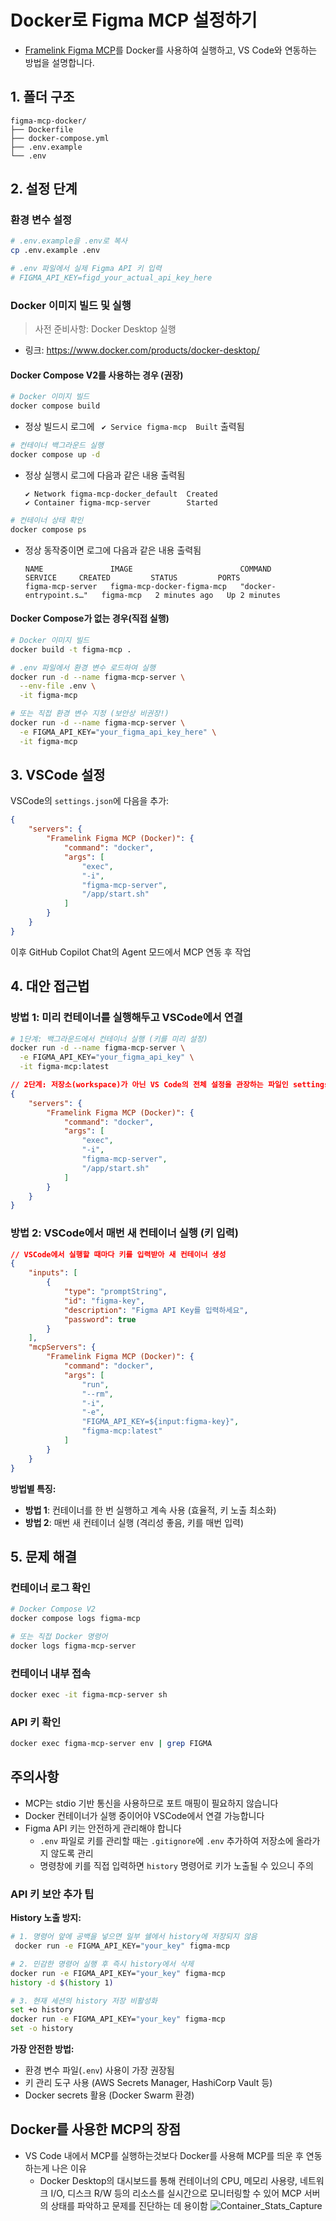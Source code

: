 # Docker로 Figma MCP 설정하기

- [Framelink Figma MCP](https://github.com/GLips/Figma-Context-MCP)를 Docker를 사용하여 실행하고, VS Code와 연동하는 방법을 설명합니다.

## 1. 폴더 구조

```plaintext
figma-mcp-docker/
├── Dockerfile
├── docker-compose.yml
├── .env.example
└── .env
```

## 2. 설정 단계

### 환경 변수 설정

```bash
# .env.example을 .env로 복사
cp .env.example .env

# .env 파일에서 실제 Figma API 키 입력
# FIGMA_API_KEY=figd_your_actual_api_key_here
```

### Docker 이미지 빌드 및 실행

> 사전 준비사항: Docker Desktop 실행

- 링크: https://www.docker.com/products/docker-desktop/

#### Docker Compose V2를 사용하는 경우 (권장)

```bash
# Docker 이미지 빌드
docker compose build
```

- 정상 빌드시 로그에 ` ✔ Service figma-mcp  Built` 출력됨

```bash
# 컨테이너 백그라운드 실행
docker compose up -d
```

- 정상 실행시 로그에 다음과 같은 내용 출력됨

  ```plaintext
  ✔ Network figma-mcp-docker_default  Created 
  ✔ Container figma-mcp-server        Started
  ```  

```bash
# 컨테이너 상태 확인
docker compose ps
```

- 정상 동작중이면 로그에 다음과 같은 내용 출력됨

  ```plaintext
  NAME               IMAGE                        COMMAND                   SERVICE     CREATED         STATUS         PORTS
  figma-mcp-server   figma-mcp-docker-figma-mcp   "docker-entrypoint.s…"   figma-mcp   2 minutes ago   Up 2 minutes   
  ```

#### Docker Compose가 없는 경우(직접 실행)

```bash
# Docker 이미지 빌드
docker build -t figma-mcp .

# .env 파일에서 환경 변수 로드하여 실행
docker run -d --name figma-mcp-server \
  --env-file .env \
  -it figma-mcp

# 또는 직접 환경 변수 지정 (보안상 비권장!)
docker run -d --name figma-mcp-server \
  -e FIGMA_API_KEY="your_figma_api_key_here" \
  -it figma-mcp
```

## 3. VSCode 설정

VSCode의 `settings.json`에 다음을 추가:

```json
{
    "servers": {
        "Framelink Figma MCP (Docker)": {
            "command": "docker",
            "args": [
                "exec",
                "-i",
                "figma-mcp-server",
                "/app/start.sh"
            ]
        }
    }
}
```

이후 GitHub Copilot Chat의 Agent 모드에서 MCP 연동 후 작업

## 4. 대안 접근법

### 방법 1: 미리 컨테이너를 실행해두고 VSCode에서 연결

```bash
# 1단계: 백그라운드에서 컨테이너 실행 (키를 미리 설정)
docker run -d --name figma-mcp-server \
  -e FIGMA_API_KEY="your_figma_api_key" \
  -it figma-mcp:latest
```

```json
// 2단계: 저장소(workspace)가 아닌 VS Code의 전체 설정을 관장하는 파일인 settings.json을 수정해 이미 실행 중인 컨테이너에 연결
{
    "servers": {
        "Framelink Figma MCP (Docker)": {
            "command": "docker",
            "args": [
                "exec",
                "-i",
                "figma-mcp-server",
                "/app/start.sh"
            ]
        }
    }
}
```

### 방법 2: VSCode에서 매번 새 컨테이너 실행 (키 입력)

```json
// VSCode에서 실행할 때마다 키를 입력받아 새 컨테이너 생성
{
    "inputs": [
        {
            "type": "promptString",
            "id": "figma-key",
            "description": "Figma API Key를 입력하세요",
            "password": true
        }
    ],
    "mcpServers": {
        "Framelink Figma MCP (Docker)": {
            "command": "docker",
            "args": [
                "run",
                "--rm",
                "-i",
                "-e",
                "FIGMA_API_KEY=${input:figma-key}",
                "figma-mcp:latest"
            ]
        }
    }
}
```

**방법별 특징:**

- **방법 1**: 컨테이너를 한 번 실행하고 계속 사용 (효율적, 키 노출 최소화)
- **방법 2**: 매번 새 컨테이너 실행 (격리성 좋음, 키를 매번 입력)

## 5. 문제 해결

### 컨테이너 로그 확인

```bash
# Docker Compose V2
docker compose logs figma-mcp

# 또는 직접 Docker 명령어
docker logs figma-mcp-server
```

### 컨테이너 내부 접속

```bash
docker exec -it figma-mcp-server sh
```

### API 키 확인

```bash
docker exec figma-mcp-server env | grep FIGMA
```

## 주의사항

- MCP는 stdio 기반 통신을 사용하므로 포트 매핑이 필요하지 않습니다
- Docker 컨테이너가 실행 중이어야 VSCode에서 연결 가능합니다
- Figma API 키는 안전하게 관리해야 합니다
  - `.env` 파일로 키를 관리할 때는 `.gitignore`에 `.env` 추가하여 저장소에 올라가지 않도록 관리
  - 명령창에 키를 직접 입력하면 `history` 명령어로 키가 노출될 수 있으니 주의

### API 키 보안 추가 팁

**History 노출 방지:**

```bash
# 1. 명령어 앞에 공백을 넣으면 일부 쉘에서 history에 저장되지 않음
 docker run -e FIGMA_API_KEY="your_key" figma-mcp

# 2. 민감한 명령어 실행 후 즉시 history에서 삭제
docker run -e FIGMA_API_KEY="your_key" figma-mcp
history -d $(history 1)

# 3. 현재 세션의 history 저장 비활성화
set +o history
docker run -e FIGMA_API_KEY="your_key" figma-mcp
set -o history
```

**가장 안전한 방법:**

- 환경 변수 파일(`.env`) 사용이 가장 권장됨
- 키 관리 도구 사용 (AWS Secrets Manager, HashiCorp Vault 등)
- Docker secrets 활용 (Docker Swarm 환경)

## Docker를 사용한 MCP의 장점

- VS Code 내에서 MCP를 실행하는것보다 Docker를 사용해 MCP를 띄운 후 연동하는게 나은 이유
  - Docker Desktop의 대시보드를 통해 컨테이너의 CPU, 메모리 사용량, 네트워크 I/O, 디스크 R/W 등의 리소스를 실시간으로 모니터링할 수 있어 MCP 서버의 상태를 파악하고 문제를 진단하는 데 용이함
    ![Container_Stats_Capture](image.png)